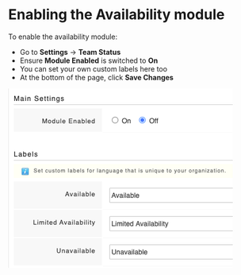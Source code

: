 # Enabling the Availability module

To enable the availability module:

* Go to **Settings** -&gt; **Team Status**
* Ensure **Module Enabled** is switched to **On**
* You can set your own custom labels here too
* At the bottom of the page, click **Save Changes**

![](../../.gitbook/assets/enabiling-availability.png)

